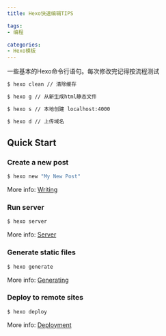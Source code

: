 ```yaml
---
title: Hexo快速编辑TIPS

tags: 
- 编程

categories: 
- Hexo模板
---
```

一些基本的Hexo命令行语句。每次修改完记得按流程测试
``` bash
$ hexo clean // 清除缓存

$ hexo g // 从新生成html静态文件

$ hexo s // 本地创建 localhost:4000

$ hexo d // 上传域名
```
<!-- more -->

## Quick Start

### Create a new post

``` bash
$ hexo new "My New Post"
```

More info: [Writing](https://hexo.io/docs/writing.html)

### Run server

``` bash
$ hexo server
```

More info: [Server](https://hexo.io/docs/server.html)

### Generate static files

``` bash
$ hexo generate
```

More info: [Generating](https://hexo.io/docs/generating.html)

### Deploy to remote sites

``` bash
$ hexo deploy
```

More info: [Deployment](https://hexo.io/docs/one-command-deployment.html)
